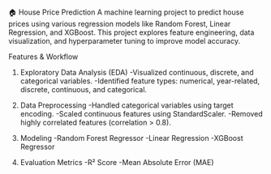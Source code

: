 🏠 House Price Prediction
A machine learning project to predict house prices using various regression models like Random Forest, Linear Regression, and XGBoost. This project explores feature engineering, data visualization, and hyperparameter tuning to improve model accuracy.
 
Features & Workflow
1. Exploratory Data Analysis (EDA)
-Visualized continuous, discrete, and categorical variables.
-Identified feature types: numerical, year-related, discrete, continuous, and categorical.

2. Data Preprocessing
-Handled categorical variables using target encoding.
-Scaled continuous features using StandardScaler.
-Removed highly correlated features (correlation > 0.8).

3. Modeling
-Random Forest Regressor
-Linear Regression
-XGBoost Regressor

4. Evaluation Metrics
-R² Score
-Mean Absolute Error (MAE)
